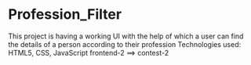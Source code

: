 # Profession_Filter
This project is having a working UI with the help of which a user can find the details of a person according to their profession
Technologies used: HTML5, CSS, JavaScript
frontend-2 ==> contest-2
